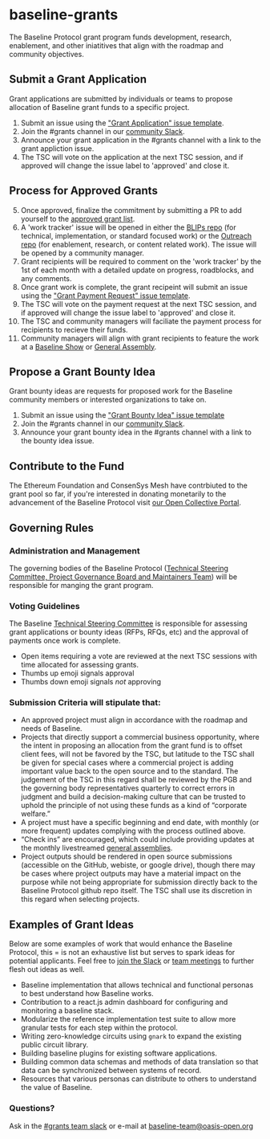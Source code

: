 # baseline-grants
The Baseline Protocol grant program funds development, research, enablement, and other iniatitives that align with the roadmap and community objectives. 

## Submit a Grant Application
Grant applications are submitted by individuals or teams to propose allocation of Baseline grant funds to a specific project.

1. Submit an issue using the ["Grant Application" issue template](https://github.com/eea-oasis/baseline-grants/blob/main/.github/ISSUE_TEMPLATE/grant-application.md). 
2. Join the #grants channel in our [community Slack](https://join.slack.com/t/ethereum-baseline/shared_invite/zt-d6emqeci-bjzBsXBqK4D7tBTZ40AEfQ).
3. Announce your grant application in the #grants channel with a link to the grant appliction issue.
4. The TSC will vote on the application at the next TSC session, and if approved will change the issue label to 'approved' and close it.

## Process for Approved Grants
5. Once approved, finalize the commitment by submitting a PR to add yourself to the [approved grant list](https://github.com/eea-oasis/baseline-grants/blob/main/Approved-Grants-2022.md).
6. A 'work tracker' issue will be opened in either the [BLIPs repo](https://github.com/eea-oasis/baseline-blips) (for technical, implementation, or standard focused work) or the [Outreach repo](https://github.com/eea-oasis/baseline-outreach) (for enablement, research, or content related work). The issue will be opened by a community manager.
7. Grant recipients will be required to comment on the 'work tracker' by the 1st of each month with a detailed update on progress, roadblocks, and any comments. 
8. Once grant work is complete, the grant recipeint will submit an issue using the ["Grant Payment Request" issue template](https://github.com/eea-oasis/baseline-grants/blob/main/.github/ISSUE_TEMPLATE/grant-payment-request.md).
9. The TSC will vote on the payment request at the next TSC session, and if approved will change the issue label to 'approved' and close it.
10. The TSC and community managers will faciliate the payment process for recipients to recieve their funds.
11. Community managers will align with grant recipients to feature the work at a [Baseline Show](https://youtube.com/playlist?list=PLxmhMSa49Q1CVwTdcUNeoqoME6GRwtSTA) or [General Assembly](https://youtube.com/playlist?list=PLxmhMSa49Q1BTD_-KrpuLIe8P2J1UR19W).

## Propose a Grant Bounty Idea
Grant bounty ideas are requests for proposed work for the Baseline community members or interested organizations to take on.

1. Submit an issue using the ["Grant Bounty Idea" issue template](https://github.com/eea-oasis/baseline-grants/blob/main/.github/ISSUE_TEMPLATE/propose-a-grant-bounty-idea.md)
2. Join the #grants channel in our [community Slack](https://join.slack.com/t/ethereum-baseline/shared_invite/zt-d6emqeci-bjzBsXBqK4D7tBTZ40AEfQ).
3. Announce your grant bounty idea in the #grants channel with a link to the bounty idea issue.

## Contribute to the Fund
The Ethereum Foundation and ConsenSys Mesh have contrbiuted to the grant pool so far, if you're interested in donating monetarily to the advancement of the Baseline Protocol visit [our Open Collective Portal](https://opencollective.com/baseline-protocol).

## Governing Rules
### Administration and Management
The governing bodies of the Baseline Protocol ([Technical Steering Committee, Project Governance Board and Maintainers Team](https://docs.baseline-protocol.org/community/community-leaders)) will be responsible for manging the grant program.

### Voting Guidelines 
The Baseline [Technical Steering Committee](https://docs.baseline-protocol.org/governance/technical-steering-committee) is responsible for assessing grant applications or bounty ideas (RFPs, RFQs, etc) and the approval of payments once work is complete. 
- Open items requiring a vote are reviewed at the next TSC sessions with time allocated for assessing grants.
- Thumbs up emoji signals approval 
- Thumbs down emoji signals _not_ approving 

### Submission Criteria will stipulate that:
- An approved project must align in accordance with the roadmap and needs of Baseline.
- Projects that directly support a commercial business opportunity, where the intent in proposing an allocation from the grant fund is to offset client fees, will not be favored by the TSC, but latitude to the TSC shall be given for special cases where a commercial project is adding important value back to the open source and to the standard. The judgement of the TSC in this regard shall be reviewed by the PGB and the governing body representatives quarterly to correct errors in judgment and build a decision-making culture that can be trusted to uphold the principle of not using these funds as a kind of “corporate welfare.”
- A project must have a specific beginning and end date, with monthly (or more frequent) updates complying with the process outlined above. 
- “Check ins” are encouraged, which could include providing updates at the monthly livestreamed [general assemblies](https://www.youtube.com/watch?v=c7n3PWFHokU&list=PLxmhMSa49Q1BTD_-KrpuLIe8P2J1UR19W). 
- Project outputs should be rendered in open source submissions (accessible on the GitHub, webiste, or google drive), though there may be cases where project outputs may have a material impact on the purpose while not being appropriate for submission directly back to the Baseline Protocol github repo itself. The TSC shall use its discretion in this regard when selecting projects.

## Examples of Grant Ideas
Below are some examples of work that would enhance the Baseline Protocol, this = is not an exhaustive list but serves to spark ideas for potential applicants. Feel free to [join the Slack](https://join.slack.com/t/ethereum-baseline/shared_invite/zt-d6emqeci-bjzBsXBqK4D7tBTZ40AEfQ) or [team meetings](https://www.baseline-protocol.org/get-involved/) to further flesh out ideas as well. 

- Baseline implementation that allows technical and functional personas to best understand how Baseline works.
- Contribution to a react.js admin dashboard for configuring and monitoring a baseline stack.
- Modularize the reference implementation test suite to allow more granular tests for each step within the protocol.
- Writing zero-knowledge circuits using `gnark` to expand the existing public circuit library.
- Building baseline plugins for existing software applications.
- Building common data schemas and methods of data translation so that data can be synchronized between systems of record.
- Resources that various personas can distribute to others to understand the value of Baseline.

### Questions?
Ask in the [#grants team slack](<https://join.slack.com/t/ethereum-baseline/shared_invite/zt-d6emqeci-bjzBsXBqK4D7tBTZ40AEfQ>) or e-mail at baseline-team@oasis-open.org
